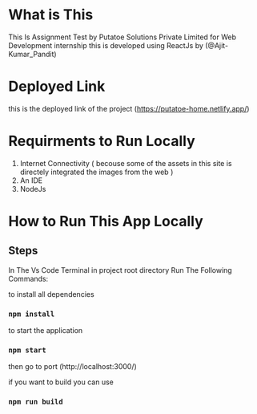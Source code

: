 # What is This

This Is Assignment Test by Putatoe Solutions Private Limited for Web Development internship
this is developed using ReactJs by (@Ajit-Kumar_Pandit)

# Deployed Link

this is the deployed link of the project 
(https://putatoe-home.netlify.app/)

# Requirments to Run Locally

1. Internet Connectivity ( becouse some of the assets in this site is directely integrated the images from the web )
2. An IDE
3. NodeJs

# How to Run This App Locally 

## Steps

In The Vs Code Terminal in project root directory Run The Following Commands:

to install all dependencies 

### `npm install`

to start the application

### `npm start`

then go to port (http://localhost:3000/)

if you want to build you can use

### `npm run build`
